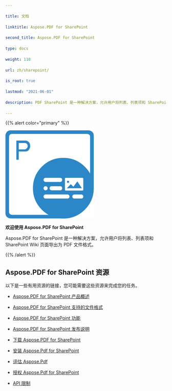 ```yaml
---

title: 文档

linktitle: Aspose.PDF for SharePoint

second_title: Aspose.PDF for SharePoint

type: docs

weight: 110

url: zh/sharepoint/

is_root: true

lastmod: "2021-06-01"

description: PDF SharePoint 是一种解决方案，允许用户将列表、列表项和 SharePoint Wiki 页面导出为 PDF 文件格式。

---
```




{{% alert color="primary" %}}



![Aspose.PDF for Sharepoint logo](aspose_pdf-for-sharepoint.png)



**欢迎使用 Aspose.PDF for SharePoint**



Aspose.PDF for SharePoint 是一种解决方案，允许用户将列表、列表项和 SharePoint Wiki 页面导出为 PDF 文件格式。



{{% /alert %}}



## **Aspose.PDF for SharePoint 资源**



以下是一些有用资源的链接，您可能需要这些资源来完成您的任务。



- [Aspose.PDF for SharePoint 产品概述](/pdf/sharepoint/product-overview/) 

- [Aspose.PDF for SharePoint 支持的文件格式](/pdf/sharepoint/supported-file-formats/)


- [Aspose.PDF for SharePoint 功能](/pdf/sharepoint/features/)

- [Aspose.PDF for SharePoint 发布说明](https://releases.aspose.com/pdf/sharepoint/release-notes/)

- [下载 Aspose.PDF for SharePoint](https://releases.aspose.com/pdf/sharepoint/)

- [安装 Aspose.Pdf for SharePoint](/pdf/sharepoint/install-aspose-pdf-for-sharepoint/)

- [评估 Aspose.Pdf ](/pdf/sharepoint/evaluate-aspose-pdf/)

- [授权 Aspose.Pdf for SharePoint](/pdf/sharepoint/license-aspose-pdf-for-sharepoint/)

- [API 限制](/pdf/sharepoint/api-limitations/)